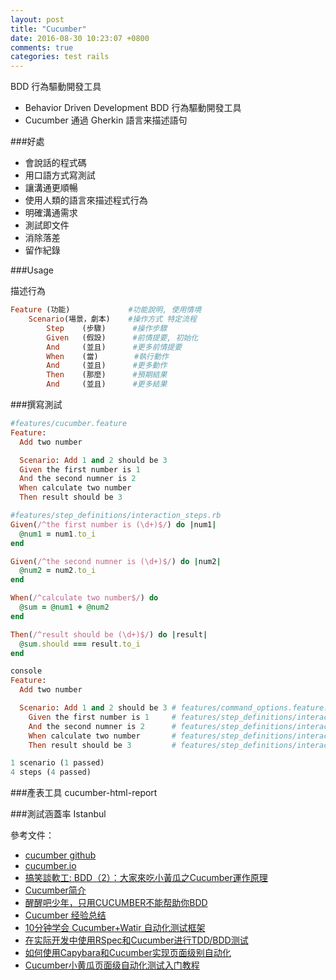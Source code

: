```yaml
---
layout: post
title: "Cucumber"
date: 2016-08-30 10:23:07 +0800
comments: true
categories: test rails
---
```


BDD 行為驅動開發工具

<!-- more -->

* Behavior Driven Development BDD 行為驅動開發工具
* Cucumber 通過 Gherkin 語言来描述語句

###好處

* 會說話的程式碼
* 用口語方式寫測試
* 讓溝通更順暢
* 使用人類的語言來描述程式行為
* 明確溝通需求
* 測試即文件
* 消除落差
* 留作紀錄

###Usage

描述行為

```ruby
Feature (功能)             #功能說明, 使用情境
	Scenario(場景，劇本)    #操作方式 特定流程
		Step    (步驟)      #操作步驟
		Given   (假設)      #前情提要, 初始化
		And     (並且)      #更多前情提要
		When    (當)        #執行動作
		And     (並且)      #更多動作 
		Then    (那麼)      #預期結果
		And     (並且)      #更多結果
```

###撰寫測試
```ruby
#features/cucumber.feature
Feature:
  Add two number

  Scenario: Add 1 and 2 should be 3
  Given the first number is 1
  And the second numner is 2
  When calculate two number
  Then result should be 3

```

```ruby
#features/step_definitions/interaction_steps.rb
Given(/^the first number is (\d+)$/) do |num1|
  @num1 = num1.to_i
end

Given(/^the second numner is (\d+)$/) do |num2|
  @num2 = num2.to_i
end

When(/^calculate two number$/) do
  @sum = @num1 + @num2
end

Then(/^result should be (\d+)$/) do |result|
  @sum.should === result.to_i
end
```

```ruby
console
Feature:
  Add two number

  Scenario: Add 1 and 2 should be 3 # features/command_options.feature:4
    Given the first number is 1     # features/step_definitions/interaction_steps.rb:1
    And the second numner is 2      # features/step_definitions/interaction_steps.rb:5
    When calculate two number       # features/step_definitions/interaction_steps.rb:9
    Then result should be 3         # features/step_definitions/interaction_steps.rb:13

1 scenario (1 passed)
4 steps (4 passed)
```


###產表工具
cucumber-html-report

###測試涵蓋率
Istanbul


參考文件：  

* [cucumber github](https://github.com/cucumber/cucumber)
* [cucumber.io](https://cucumber.io/)
* [搞笑談軟工: BDD（2）：大家來吃小黃瓜之Cucumber運作原理](http://teddy-chen-tw.blogspot.tw/2013/07/bdd2cucumber.html)  
* [Cucumber简介](http://icodeit.org/2012/05/cucumber%E7%AE%80%E4%BB%8B/)  
* [醒醒吧少年，只用CUCUMBER不能帮助你BDD](http://insights.thoughtworkers.org/bdd/)
* [Cucumber 经验总结](https://ruby-china.org/topics/7119)
* [10分钟学会 Cucumber+Watir 自动化测试框架](http://www.cnblogs.com/davenkin/archive/2012/02/03/cucumber-watir-in-10-minutes.html)
* [在实际开发中使用RSpec和Cucumber进行TDD/BDD测试](https://danielzhangqinglong.github.io/2015/03/02/rails-test-samples/)
* [如何使用Capybara和Cucumber实现页面级别自动化](http://tauntaunslayer13.me/blog/2014/01/26/ru-he-shi-yong-capybarahe-cucumbershi-xian-ye-mian-ji-bie-zi-dong-hua/)
* [Cucumber小黄瓜页面级自动化测试入门教程](http://tauntaunslayer13.me/blog/2014/03/12/cucumberxiao-huang-gua-ye-mian-ji-zi-dong-hua-ce-shi-ru-men-jiao-cheng/)